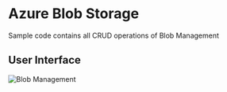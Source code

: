 # Azure Blob Storage

Sample code contains all CRUD operations of Blob Management 

## User Interface
![Blob Management](https://github.com/arghya-chowdhury/AzureSamples/blob/master/BlobManagement/ClientInerface.png)
